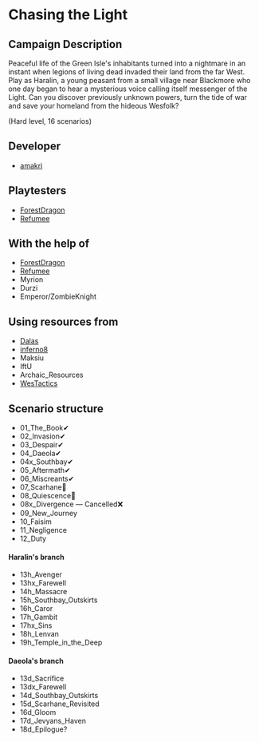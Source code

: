 # Chasing the Light

## Campaign Description
Peaceful life of the Green Isle's inhabitants turned into a nightmare in an instant when legions of living dead invaded their land from the far West. Play as Haralin, a young peasant from a small village near Blackmore who one day began to hear a mysterious voice calling itself messenger of the Light. Can you discover previously unknown powers, turn the tide of war and save your homeland from the hideous Wesfolk?

(Hard level, 16 scenarios)


## Developer
- [amakri](https://github.com/amakriLexa04)

## Playtesters
- [ForestDragon](https://github.com/ForestDragon-wesnoth)
- [Refumee](https://github.com/Refumee)

## With the help of
- [ForestDragon](https://github.com/ForestDragon-wesnoth)
- [Refumee](https://github.com/Refumee)
- Myrion
- Durzi
- Emperor/ZombieKnight

## Using resources from
- [Dalas](https://github.com/Dalas121)
- [inferno8](https://github.com/inferno8)
- Maksiu
- IftU
- Archaic_Resources
- [WesTactics](https://github.com/wtactics)


## Scenario structure
- 01_The_Book✔                                                                                                                                      
- 02_Invasion✔                                                                                                                                      
- 03_Despair✔                                                                                                                                      
- 04_Daeola✔                                                                                                                                      
- 04x_Southbay✔                                                                                                                                      
- 05_Aftermath✔
- 06_Miscreants✔                                                                                                                              
- 07_Scarhane🔁️                                                                                                                                        
- 08_Quiescence🔁                                                                                                                                     
- 08x_Divergence — Cancelled❌ 
- 09_New_Journey                                                                                                                              
- 10_Faisim
- 11_Negligence                                                                                                                                 
- 12_Duty

#### Haralin's branch 
- 13h_Avenger 
- 13hx_Farewell
- 14h_Massacre 
- 15h_Southbay_Outskirts
- 16h_Caror
- 17h_Gambit
- 17hx_Sins
- 18h_Lenvan
- 19h_Temple_in_the_Deep

#### Daeola's branch
- 13d_Sacrifice
- 13dx_Farewell
- 14d_Southbay_Outskirts 
- 15d_Scarhane_Revisited
- 16d_Gloom
- 17d_Jevyans_Haven
- 18d_Epilogue?

